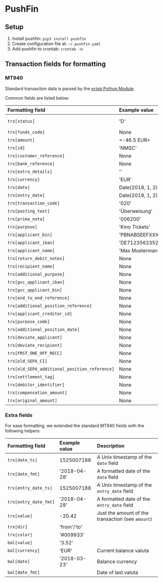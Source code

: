 # PushFin

## Setup

1. Install pushfin: `pip3 install pushfin`
2. Create configuration file at: `~/.pushfin.yaml`
3. Add pushfin to crontab: `crontab -e`:

## Transaction fields for formatting

### MT940

Standard transaction data is parsed by the [`mt940` Python Module](https://github.com/WoLpH/mt940).

Common fields are listed below:

| Formatting field				| Example value | Description |
| :--						| :-- | :-- |
| `trx[status]`					| 'D' | 'D' = Debit, 'C' = Credit |
| `trx[funds_code]`				| None |
| `trx[amount]`					| <-46.5 EUR> |
| `trx[id]`					| 'NMSC' |
| `trx[customer_reference]`			| None |
| `trx[bank_reference]`				| None |
| `trx[extra_details]`				| '' |
| `trx[currency]`				| 'EUR' |
| `trx[date]`					| Date(2018, 1, 2) |
| `trx[entry_date]`				| Date(2018, 1, 2) |
| `trx[transaction_code]`			| '020' |
| `trx[posting_text]`				| 'Überweisung' |
| `trx[prima_nota]`				| '006200' |
| `trx[purpose]`				| 'Kino Tickets' |
| `trx[applicant_bin]`				| 'PBNABSEEFXXX' |
| `trx[applicant_iban]`				| 'DE71235623523523523' |
| `trx[applicant_name]`				| 'Max Mustermann' |
| `trx[return_debit_notes]`			| None |
| `trx[recipient_name]`				| None |
| `trx[additional_purpose]`			| None |
| `trx[gvc_applicant_iban]`			| None |
| `trx[gvc_applicant_bin]`			| None |
| `trx[end_to_end_reference]`			| None |
| `trx[additional_position_reference]`		| None |
| `trx[applicant_creditor_id]`			| None |
| `trx[purpose_code]`				| None |
| `trx[additional_position_date]`		| None |
| `trx[deviate_applicant]`			| None |
| `trx[deviate_recipient]`			| None |
| `trx[FRST_ONE_OFF_RECC]`			| None |
| `trx[old_SEPA_CI]`				| None |
| `trx[old_SEPA_additional_position_reference]` | None |
| `trx[settlement_tag]`				| None |
| `trx[debitor_identifier]`			| None |
| `trx[compensation_amount]`			| None |
| `trx[original_amount]`			| None |

### Extra fields

For ease formatting, we extended the standard MT940 fields with the following helpers:

| Formatting field				| Example value | Description |
| :--						| :-- | :-- |
| `trx[date_ts]`				| 1525007188	| A Unix timestamp of the `date` field |
| `trx[date_fmt]`				| '2018-04-28'	| A formatted date of the `date` field |
| `trx[entry_date_ts]`				| 1525007188	| A Unix timestamp of the `entry_date` field |
| `trx[entry_date_fmt]`				| '2018-04-28'	| A formatted date of the `entry_date` field |
| `trx[value]`					| -20.42	| Just the amount of the transaction (see `amount`) |
| `trx[dir]`					| 'from'/'to'	| |
| `trx[color]`					| '#009933'	| |
| `bal[value]`					| '3.52'	| |
| `bal[currency]`				| 'EUR'		| Current balance valuta |
| `bal[date]`					| '2018-03-23'	| Balance currency |
| `bal[date_fmt]`				|		| Date of last valuta |
